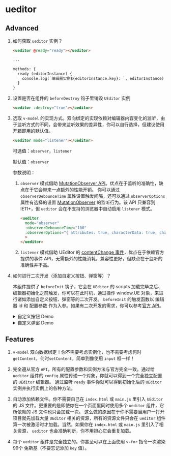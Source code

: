 # ueditor

## Advanced

1. 如何获取 `ueditor` 实例？

    ```html
    <ueditor @ready="ready"></ueditor>
 
    ...
 
    methods: {
      ready (editorInstance) {
        console.log(`编辑器实例${editorInstance.key}: `, editorInstance)
      }
    }
    ```

2. 设置是否在组件的 `beforeDestroy` 钩子里销毁 `UEditor` 实例

    ```html
    <ueditor :destroy="true"></ueditor>
    ```
3. 选取 `v-model` 的实现方式。双向绑定的实现依赖对编辑器内容变化的监听，由于监听方式的不同，会带来监听效果的差异性，你可以自行选择，但建议使用开箱即用的默认值。

    ```html
    <ueditor mode="listener"></ueditor>
    ```
    可选值：`observer`，`listener`
    
    默认值：`observer`
    
    参数说明：
    1. `observer` 模式借助 [MutationObserver API](https://developer.mozilla.org/zh-CN/docs/Web/API/MutationObserver)。优点在于监听的准确性，缺点在于它会带来一点额外的性能开销。
    你可以通过 `observerDebounceTime` 属性设置触发间隔，还可以通过 `observerOptions` 属性有选择的设置 [MutationObserver](https://developer.mozilla.org/en-US/docs/Web/API/MutationObserverInit) 
    的监听行为。该 API 只兼容到 IE11+，但 `ueditor` 会在不支持的浏览器中自动启用 `listener` 模式。
    
        ```html
        <ueditor
          mode="observer"
          :observerDebounceTime="100"
          :observerOptions="{ attributes: true, characterData: true, childList: true, subtree: true }"
          >
        </ueditor>
        ```
    
    2. `listener` 模式借助 UEditor 的 [contentChange 事件](https://ueditor.baidu.com/doc/#UE.Editor:contentChange)，优点在于依赖官方提供的事件 API，无需额外的性能消耗，兼容性更好，但缺点在于监听的准确性并不高。

4. 如何进行二次开发（添加自定义按钮、弹窗等）？

	本组件提供了 `beforeInit` 钩子，它会在 `UEditor` 的 scripts 加载完毕之后、编辑器初始化之前触发，你可以在此时机，通过操作 window.UE 对象，来进行诸如添加自定义按钮、弹窗等的二次开发。
	`beforeInit` 的触发函数以 编辑器 id 和 配置参数 作为入参。如果有二次开发的需求，你可以参考[官方 API](https://ueditor.baidu.com/doc/)。
  
	<details>
	  <summary>自定义按钮 Demo</summary>
	  
	```html
	<ueditor v-model="msg" @beforeInit="addCustomButtom"></ueditor>

	  ...

	addCustomButtom (editorId) {
	  window.UE.registerUI('test-button', function (editor, uiName) {
	    // 注册按钮执行时的 command 命令，使用命令默认就会带有回退操作
	    editor.registerCommand(uiName, {
	      execCommand: function () {
	        editor.execCommand('inserthtml', `<span>这是一段由自定义按钮添加的文字</span>`)
	      }
	    })
	
	    // 创建一个 button
	    var btn = new window.UE.ui.Button({
	      // 按钮的名字
	      name: uiName,
	      // 提示
	      title: '鼠标悬停时的提示文字',
	      // 需要添加的额外样式，可指定 icon 图标，图标路径参考常见问题 2
	      cssRules: "background-image: url('/test-button.png') !important;background-size: cover;",
	      // 点击时执行的命令
	      onclick: function () {
	        // 这里可以不用执行命令，做你自己的操作也可
	        editor.execCommand(uiName)
	      }
	    })
	
	    // 当点到编辑内容上时，按钮要做的状态反射
	    editor.addListener('selectionchange', function () {
	      var state = editor.queryCommandState(uiName)
	      if (state === -1) {
	        btn.setDisabled(true)
	        btn.setChecked(false)
	      } else {
	        btn.setDisabled(false)
	        btn.setChecked(state)
	      }
	    })
	
	    // 因为你是添加 button，所以需要返回这个 button
	    return btn
	  }, 0 /* 指定添加到工具栏上的哪个位置，默认时追加到最后 */, editorId /* 指定这个 UI 是哪个编辑器实例上的，默认是页面上所有的编辑器都会添加这个按钮 */)
	}
	```
	</details>

	<details>
	  <summary>自定义弹窗 Demo</summary>
	  
	```html
	<ueditor v-model="msg" @beforeInit="addCustomDialog"></ueditor>
	```
	  
	```js
	addCustomDialog (editorId) {
	  window.UE.registerUI('test-dialog', function (editor, uiName) {
	    // 创建 dialog
	    var dialog = new window.UE.ui.Dialog({
	      // 指定弹出层中页面的路径，这里只能支持页面，路径参考常见问题 2
	      iframeUrl: '/customizeDialogPage.html',
	      // 需要指定当前的编辑器实例
	      editor: editor,
	      // 指定 dialog 的名字
	      name: uiName,
	      // dialog 的标题
	      title: '这是一个自定义的 Dialog 浮层',
	      // 指定 dialog 的外围样式
	      cssRules: 'width:600px;height:300px;',
	      // 如果给出了 buttons 就代表 dialog 有确定和取消
	      buttons: [
	        {
	          className: 'edui-okbutton',
	          label: '确定',
	          onclick: function () {
	            dialog.close(true)
	          }
	        },
	        {
	          className: 'edui-cancelbutton',
	          label: '取消',
	          onclick: function () {
	            dialog.close(false)
	          }
	        }
	      ]
	    })
	
	    // 参考上面的自定义按钮
	    var btn = new window.UE.ui.Button({
	      name: 'dialog-button',
	      title: '鼠标悬停时的提示文字',
	      cssRules: `background-image: url('/test-dialog.png') !important;background-size: cover;`,
	      onclick: function () {
	        // 渲染dialog
	        dialog.render()
	        dialog.open()
	      }
	    })
	
	    return btn
	  }, 0 /* 指定添加到工具栏上的那个位置，默认时追加到最后 */, editorId /* 指定这个UI是哪个编辑器实例上的，默认是页面上所有的编辑器都会添加这个按钮 */)
	}
	```
	
	弹出层中的 HTML 页面 `customizeDialogPage.html`
	
	```html
	<!DOCTYPE html>
	<html>
	
	<head>
	  <meta charset="UTF-8">
	  <title>Title</title>
	  <meta http-equiv="X-UA-Compatible" content="IE=edge,chrome=1">
	  <meta name="renderer" content="webkit">
	  <!--页面中一定要引入internal.js为了能直接使用当前打开dialog的实例变量-->
	  <!--internal.js默认是放到 UEditor/dialogs 目录下的-->
	  <script type="text/javascript" src="./ueditor/dialogs/internal.js"></script>
	</head>
	
	<body>
	  <h1>hello ueditor</h1>
	  <script>
	    //可以直接使用以下全局变量
	    //当前打开dialog的实例变量
	    console.log('editor: ' + editor);
	    //一些常用工具
	    console.log('domUtils: ' + domUtils);
	    console.log('utils: ' + utils);
	    console.log('browser: ' + browser);
	    dialog.onok = function() {
	      editor.execCommand('inserthtml', '<span>我点击了确定</span>');
	    };
	    dialog.oncancel = function() {
	      editor.execCommand('inserthtml', '<span>我点击了取消</span>');
	    };
	  </script>
	</body>
	
	</html>
	```
	
	</details>

## Features

1. `v-model` 双向数据绑定！你不需要考虑实例化，也不需要考虑何时 `getContent`，何时`setContent`，简单到像使用 `input` 框一样！

2. 完全遵从官方 `API`，所有的配置参数和实例方法与官方完全一致。通过给 `ueditor` 组件的 `config` 属性传递一个对象，你就可以得到一个完全独立配置的 `UEditor` 编辑器。
通过监听 `ready` 事件你就可以得到初始化后的 `UEditor` 实例并执行实例上的各种方法。

3. 自动添加依赖文件。你不需要自己在 `index.html` 或 `main.js` 里引入 `UEditor` 的 JS 文件。更重要的是即使你在一个页面里同时使用多个 `ueditor` 组件，它所依赖的 JS 文件也只会加载一次。
这么做的原因在于你不需要当用户一打开项目就先加载大量 `UEditor` 相关的资源，所有的资源文件只会在 `ueditor` 组件第一次被激活时才加载。当然，如果你在 `index.html` 或 `main.js` 里引入了相关资源，
`ueditor` 也会准确判断，你不用担心它会重复加载。

4. 每个 `ueditor` 组件是完全独立的。你甚至可以在上面使用 `v-for` 指令一次渲染 99个 兔斯基（不要忘记添加 `key` 值）。
